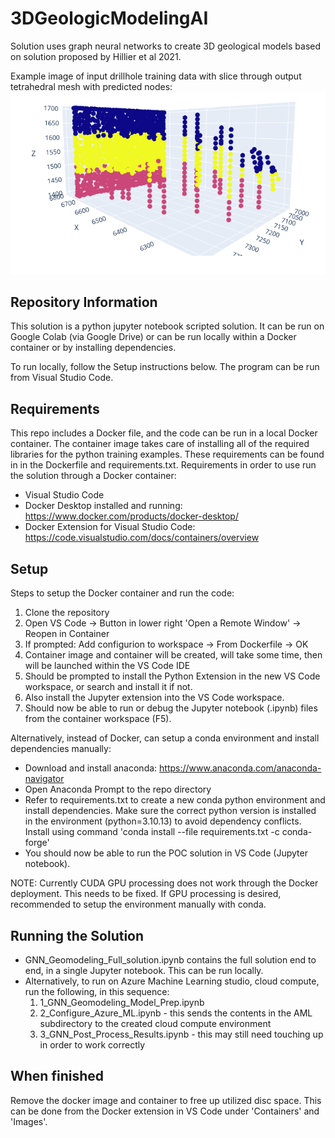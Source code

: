 # 3DGeologicModelingAI
Solution uses graph neural networks to create 3D geological models based on solution proposed by Hillier et al 2021. 

Example image of input drillhole training data with slice through output tetrahedral mesh with predicted nodes:
![Alt text](./ExampleOutput.png)

## Repository Information

This solution is a python jupyter notebook scripted solution. It can be run on Google Colab (via Google Drive) or can be run locally within a Docker container or by installing dependencies.

To run locally, follow the Setup instructions below. The program can be run from Visual Studio Code.

## Requirements
This repo includes a Docker file, and the code can be run in a local Docker container. The container image takes care of installing all of the required libraries for the python training examples. These requirements can be found in in the Dockerfile and requirements.txt. Requirements in order to use run the solution through a Docker container:
- Visual Studio Code
- Docker Desktop installed and running: https://www.docker.com/products/docker-desktop/
- Docker Extension for Visual Studio Code: https://code.visualstudio.com/docs/containers/overview

## Setup
Steps to setup the Docker container and run the code:
1. Clone the repository
2. Open VS Code -> Button in lower right 'Open a Remote Window' -> Reopen in Container
3. If prompted: Add configurion to workspace -> From Dockerfile -> OK
4. Container image and container will be created, will take some time, then will be launched within the VS Code IDE
5. Should be prompted to install the Python Extension in the new VS Code workspace, or search and install it if not.
6. Also install the Jupyter extension into the VS Code workspace.  
7. Should now be able to run or debug the Jupyter notebook (.ipynb) files from the container workspace (F5).

Alternatively, instead of Docker, can setup a conda environment and install dependencies manually:
- Download and install anaconda: https://www.anaconda.com/anaconda-navigator
- Open Anaconda Prompt to the repo directory
- Refer to requirements.txt to create a new conda python environment and install dependencies. Make sure the correct python version is installed in the environment (python=3.10.13) to avoid dependency conflicts. Install using command 'conda install --file requirements.txt -c conda-forge'
- You should now be able to run the POC solution in VS Code (Jupyter notebook).

NOTE: Currently CUDA GPU processing does not work through the Docker deployment. This needs to be fixed. If GPU processing is desired, recommended to setup the environment manually with conda. 

## Running the Solution
- GNN_Geomodeling_Full_solution.ipynb contains the full solution end to end, in a single Jupyter notebook. This can be run locally.
- Alternatively, to run on Azure Machine Learning studio, cloud compute, run the following, in this sequence:
    1) 1_GNN_Geomodeling_Model_Prep.ipynb
    2) 2_Configure_Azure_ML.ipynb - this sends the contents in the AML subdirectory to the created cloud compute environment
    3) 3_GNN_Post_Process_Results.ipynb - this may still need touching up in order to work correctly

## When finished
Remove the docker image and container to free up utilized disc space. This can be done from the Docker extension in VS Code under 'Containers' and 'Images'.
